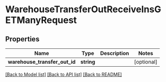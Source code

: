 # WarehouseTransferOutReceiveInsGETManyRequest

## Properties
Name | Type | Description | Notes
------------ | ------------- | ------------- | -------------
**warehouse_transfer_out_id** | **string** |  | [optional] 

[[Back to Model list]](../README.md#documentation-for-models) [[Back to API list]](../README.md#documentation-for-api-endpoints) [[Back to README]](../README.md)


